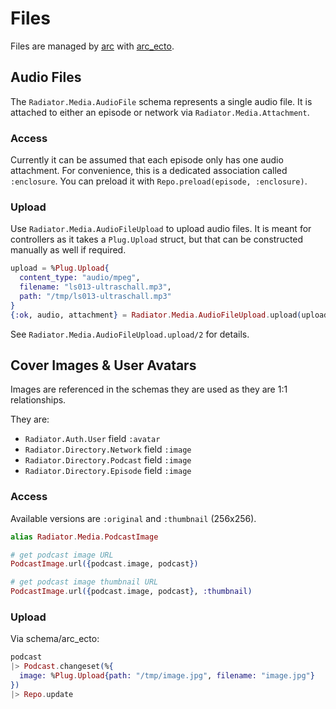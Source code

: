 # Files

Files are managed by [arc] with [arc_ecto].

## Audio Files

The `Radiator.Media.AudioFile` schema represents a single audio file. It is attached to either an episode or network via `Radiator.Media.Attachment`.

### Access

Currently it can be assumed that each episode only has one audio attachment. For convenience, this is a dedicated association called `:enclosure`. You can preload it with `Repo.preload(episode, :enclosure)`.

### Upload

Use `Radiator.Media.AudioFileUpload` to upload audio files. It is meant for controllers as it takes a `Plug.Upload` struct, but that can be constructed manually as well if required.

```elixir
upload = %Plug.Upload{
  content_type: "audio/mpeg",
  filename: "ls013-ultraschall.mp3",
  path: "/tmp/ls013-ultraschall.mp3"
}
{:ok, audio, attachment} = Radiator.Media.AudioFileUpload.upload(upload, episode)
```

See `Radiator.Media.AudioFileUpload.upload/2` for details.

## Cover Images & User Avatars

Images are referenced in the schemas they are used as they are 1:1 relationships.

They are:

- `Radiator.Auth.User` field `:avatar`
- `Radiator.Directory.Network` field `:image`
- `Radiator.Directory.Podcast` field `:image`
- `Radiator.Directory.Episode` field `:image`

### Access

Available versions are `:original` and `:thumbnail` (256x256).

```elixir
alias Radiator.Media.PodcastImage

# get podcast image URL
PodcastImage.url({podcast.image, podcast})

# get podcast image thumbnail URL
PodcastImage.url({podcast.image, podcast}, :thumbnail)
```

### Upload

Via schema/arc_ecto:

```elixir
podcast 
|> Podcast.changeset(%{
  image: %Plug.Upload{path: "/tmp/image.jpg", filename: "image.jpg"}
}) 
|> Repo.update
```

[arc]: https://hex.pm/packages/arc
[arc_ecto]: https://hex.pm/packages/arc_ecto

